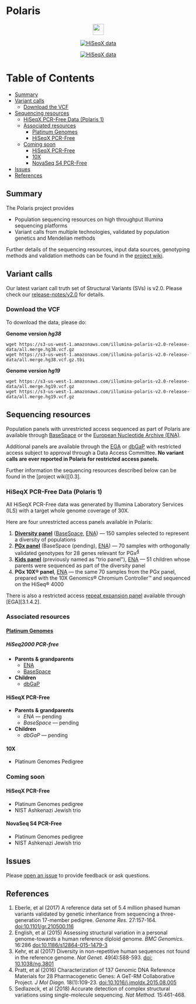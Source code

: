 # Polaris

<p align="center">
<a href="../../wiki/Sample-Information">
<img src="https://img.shields.io/badge/Total%20samples%20sequenced-220-6d73f3.svg" height="30">
</a>
</p>

<p align="center">
<a href="../../wiki/Sample-Information#hiseqx-data-polaris">
<img src="https://img.shields.io/badge/HiSeqX%20data-Polaris%201-ed9d2d.svg" alt="HiSeqX data">
</a>
</p>

<p align="center">
<a href="release-data/v2.0/download-instructions.txt">
<img src="https://img.shields.io/badge/Latest%20variant%20calls-v2.0-8a6183.svg" alt="HiSeqX data">
</a>
</p>

<!-- [More information!][1.1] -->

[TOC]: #

# Table of Contents
- [Summary](#summary)
- [Variant calls](#variant-calls)
    - [Download the VCF](#download-the-vcf)
- [Sequencing resources](#sequencing-resources)
    - [HiSeqX PCR-Free Data (Polaris 1)](#hiseqx-pcr-free-data-polaris-1)
    - [Associated resources](#associated-resources)
        - [Platinum Genomes](#platinum-genomes)
        - [HiSeqX PCR-Free](#hiseqx-pcr-free)
    - [Coming soon](#coming-soon)
        - [HiSeqX PCR-Free](#hiseqx-pcr-free)
        - [10X](#10x)
        - [NovaSeq S4 PCR-Free](#novaseq-s4-pcr-free)
- [Issues](#issues)
- [References](#references)


## Summary

The Polaris project provides
* Population sequencing resources on high throughput Illumina sequencing platforms
* Variant calls from multiple technologies, validated by population genetics and Mendelian methods

Further details of the sequencing resources, input data sources, genotyping
methods and validation methods can be found in the [project wiki][1.1].

## Variant calls

Our latest variant call truth set of Structural Variants (SVs) is v2.0. Please check our [release-notes/v2.0](release-notes/v2.0/README.md) for details.

### Download the VCF

To download the data, please do:

**Genome version *hg38***
```
wget https://s3-us-west-1.amazonaws.com/illumina-polaris-v2.0-release-data/all.merge.hg38.vcf.gz
wget https://s3-us-west-1.amazonaws.com/illumina-polaris-v2.0-release-data/all.merge.hg38.vcf.gz.tbi
```
**Genome version *hg19***
```
wget https://s3-us-west-1.amazonaws.com/illumina-polaris-v2.0-release-data/all.merge.hg19.vcf.gz
wget https://s3-us-west-1.amazonaws.com/illumina-polaris-v2.0-release-data/all.merge.hg19.vcf.gz
```
## Sequencing resources

Population panels with unrestricted access sequenced as part of Polaris are
available through [BaseSpace][3.1] or the
[European Nucleotide Archive (ENA)][3.2].

Additional panels are available through the [EGA][3.3] or [dbGaP][3.4] with
restricted access subject to approval through a Data Access Committee. **No
variant calls are ever reported in Polaris for restricted access panels.**

Further information the sequencing resources described below can be found in the
[project wiki][0.3].

### HiSeqX PCR-Free Data (Polaris 1)

All HiSeqX PCR-Free data was generated by Illumina Laboratory Services (ILS)
with a target whole genome coverage of 30X.

Here are four unrestricted access panels available in Polaris:

1. **[Diversity panel][3.1.1.1]** ([BaseSpace][3.1.1.2], [ENA][3.1.1.3]) &mdash;
   150 samples selected to represent a diversity of populations
2. **[PGx panel][3.1.2.1]** (BaseSpace (pending), [ENA][3.1.2.3]) &mdash; 70
   samples with orthogonally validated genotypes for 28 genes relevant for
   PGx<sup>[4](#Pratt2016)</sup>
3. **[Kids panel][3.1.3.1]** (previously named as "trio panel"), [ENA][3.1.3.2] &mdash; 51 children whose parents were sequenced as part of the diversity panel
4. **PGx 10X® panel**, [ENA][3.1.3.4] &mdash; the same 70 samples from the PGx panel, prepared with the 10X Genomics® Chromium Controller™ and sequenced on the HiSeq® 4000

There is also a restricted access [repeat expansion panel][3.1.4.1] available
through [EGA][3.1.4.2].

### Associated resources

#### [Platinum Genomes][3.5]

##### HiSeq2000 PCR-free

* **Parents & grandparents**
  * [ENA][3.2.1]
  * [BaseSpace][3.2.2]
* **Children**
  * [dbGaP][3.2.3]

#### HiSeqX PCR-Free

* **Parents & grandparents**
  * *ENA* &mdash; pending
  * *BaseSpace* &mdash; pending
* **Children**
  * *dbGaP* &mdash; pending

#### 10X

* Platinum Genomes Pedigree

### Coming soon

#### HiSeqX PCR-Free

* Platinum Genomes pedigree
* NIST Ashkenazi Jewish trio

#### NovaSeq S4 PCR-Free

* Platinum Genomes pedigree
* NIST Ashkenazi Jewish trio

## Issues

Please [open an issue][4.1] to provide feedback or ask questions.

## References

1. <a name="Eberle2017"></a>Eberle, et al (2017) A reference data set of 5.4
   million phased human variants validated by genetic inheritance from
   sequencing a three-generation 17-member pedigree. *Genome Res.* 27:157-164.
   [doi:10.1101/gr.210500.116][5.2]
2. <a name="English2015"></a>English, et al (2015) Assessing structural
   variation in a personal genome-towards a human reference diploid genome. *BMC
   Genomics.* 16:286 [doi:10.1186/s12864-015-1479-3][5.4]
3. <a name="Kehr2017"></a>Kehr, et al (2017) Diversity in non-repetitive human
   sequences not found in the reference genome. *Nat Genet.* 49(4):588-593.
   [doi: 10.1038/ng.3801][5.3]
4. <a name="Pratt2016"></a> Pratt, et al (2016) Characterization of 137 Genomic
   DNA Reference Materials for 28 Pharmacogenetic Genes: A GeT-RM Collaborative
   Project. *J Mol Diagn.* 18(1):109-23. [doi:10.1016/j.jmoldx.2015.08.005][5.1]
5. <a name="Pratt2016"></a> Sedlazeck, et al (2018) Accurate detection of complex structural variations using single-molecule sequencing. *Nat Method.* 15:461-468.

[0.1]: ../../wiki/Sample-Information#hiseqx-data-polaris-1
[1.1]: ../../wiki/
[2.1]: release-notes/vc1_0.md
[2.2.1]: ../..//wiki/Input-Data-Sources#pop-manta
[2.2.2]: ../..//wiki/Input-Data-Sources#pg-pop
[2.2.3]: ../../wiki/Input-Data-Sources#parliament-insertions
[2.2.4]: ../..//wiki/Input-Data-Sources#popins-icelandic-insertions
[2.3]: ../../wiki/Joint-Genotyping-Methods#breakpoint-resolved-structural-variant-calls
[2.4.1]: https://github.com/Illumina/PlatinumGenomes
[2.5.1]: https://illumina.github.io/Polaris/
[2.5.2]: https://aws.amazon.com/cli/
[3.1]: https://basespace.illumina.com/home/index
[3.2]: https://www.ebi.ac.uk/ena
[3.3]: https://ega-archive.org/
[3.4]: https://www.ncbi.nlm.nih.gov/gap
[3.1.1.1]: ../../wiki/HiSeqX-Diversity-Panel
[3.1.1.2]: https://euc1.sh.basespace.illumina.com/projects/2265263
[3.1.1.3]: https://www.ebi.ac.uk/ena/data/view/PRJEB20654
[3.1.2.1]: ../../wiki/HiSeqX-PGx-Panel
[3.1.2.3]: https://www.ebi.ac.uk/ena/data/view/PRJEB19931
[3.1.2.4]: https://www.ebi.ac.uk/ena/data/view/PRJEB25009
[3.1.3.1]: ../../wiki/HiSeqX-Trio-Panel
[3.1.3.2]: https://www.ebi.ac.uk/ena/data/view/PRJEB25009
[3.1.3.4]: https://www.ebi.ac.uk/ena/data/view/PRJEB26950
[3.1.4.1]: ../../wiki/HiSeqX-Repeat-Expansion-Panel
[3.2.1]: https://www.ebi.ac.uk/ena/data/view/PRJEB3381
[3.2.2]: https://basespace.illumina.com/s/2K7LqNG7Mt1h
[3.2.3]: https://www.ncbi.nlm.nih.gov/projects/gap/cgi-bin/study.cgi?study_id=phs001224.v1.p1
[3.5]: ../../wiki/Sample-Information#platinum-genomes
[4.1]: issues
[5.1]: https://www.ncbi.nlm.nih.gov/pmc/articles/PMC4695224/
[5.2]: http://genome.cshlp.org/content/27/1/157
[5.3]: https://www.nature.com/ng/journal/v49/n4/full/ng.3801.html
[5.4]: https://bmcgenomics.biomedcentral.com/articles/10.1186/s12864-015-1479-3
